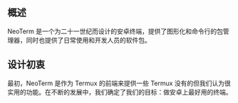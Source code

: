 ## 概述

NeoTerm 是一个为二十一世纪而设计的安卓终端，提供了图形化和命令行的包管理器，同时也提供了日常使用和开发人员的软件包。

## 设计初衷

最初，NeoTerm 是作为 Termux 的前端来提供一些 Termux 没有的但我们认为很实用的功能。在不断的发展中，我们确定了我们的目标：做安卓上最好用的终端。